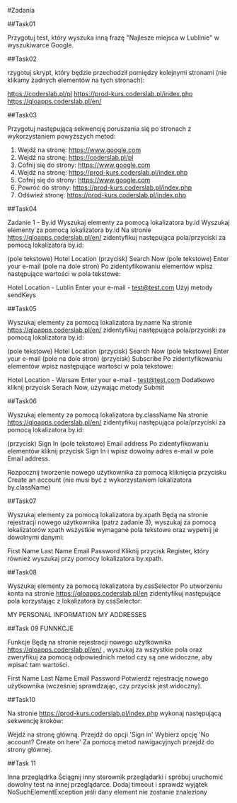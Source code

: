 #Zadania

##Task01

Przygotuj test, który wyszuka inną frazę "Najlesze miejsca w Lublinie" w wyszukiwarce Google.

##Task02

rzygotuj skrypt, który będzie przechodził pomiędzy kolejnymi stronami (nie klikamy żadnych elementów na tych stronach):

https://coderslab.pl/pl
https://prod-kurs.coderslab.pl/index.php
https://qloapps.coderslab.pl/en/

##Task03

Przygotuj następującą sekwencję poruszania się po stronach z wykorzystaniem powyższych metod:

1. Wejdź na stronę: https://www.google.com
2. Wejdź na stronę: https://coderslab.pl/pl
3. Cofnij się do strony: https://www.google.com
4. Wejdź na stronę: https://prod-kurs.coderslab.pl/index.php
5. Cofnij się do strony: https://www.google.com
6. Powróć do strony: https://prod-kurs.coderslab.pl/index.php
7. Odśwież stronę: https://prod-kurs.coderslab.pl/index.php

##Task04

Zadanie 1 - By.id
Wyszukaj elementy za pomocą lokalizatora by.id
Wyszukaj elementy za pomocą lokalizatora by.id
Na stronie https://qloapps.coderslab.pl/en/ zidentyfikuj następująca pola/przyciski za pomocą lokalizatora by.id:

(pole tekstowe) Hotel Location
(przycisk) Search Now
(pole tekstowe) Enter your e-mail (pole na dole stron)
Po zidentyfikowaniu elementów wpisz następujące wartości w pola tekstowe:

Hotel Location - Lublin
Enter your e-mail - test@test.com
Użyj metody sendKeys

##Task05

Wyszukaj elementy za pomocą lokalizatora by.name
Na stronie https://qloapps.coderslab.pl/en/ zidentyfikuj następująca pola/przyciski za pomocą lokalizatora by.id:


(pole tekstowe) Hotel Location
(przycisk) Search Now
(pole tekstowe) Enter your e-mail (pole na dole stron)
(przycisk) Subscribe
Po zidentyfikowaniu elementów wpisz następujące wartości w pola tekstowe:

Hotel Location - Warsaw
Enter your e-mail - test@test.com
Dodatkowo kliknij przycisk Serach Now, używając metody Submit


##Task06

Wyszukaj elementy za pomocą lokalizatora by.className
Na stronie https://qloapps.coderslab.pl/en/ zidentyfikuj następująca pola/przyciski za pomocą lokalizatora by.id:


(przycisk) Sign In
(pole tekstowe) Email address
Po zidentyfikowaniu elementów kliknij przycisk Sign In i wpisz dowolny adres e-mail w pole Email address.

Rozpocznij tworzenie nowego użytkownika za pomocą kliknięcia przycisku Create an account (nie musi być z wykorzystaniem lokalizatora by.className)

##Task07

Wyszukaj elementy za pomocą lokalizatora by.xpath
Będą na stronie rejestracji nowego użytkownika (patrz zadanie 3), wyszukaj za pomocą lokalizatorów xpath wszystkie wymagane pola tekstowe oraz wypełnij je dowolnymi danymi:

First Name
Last Name
Email
Password
Kliknij przycisk Register, który również wyszukaj przy pomocy lokalizatora by.xpath.

##Task08

Wyszukaj elementy za pomocą lokalizatora by.cssSelector
Po utworzeniu konta na stronie https://qloapps.coderslab.pl/en zidentyfikuj następujące pola korzystając z lokalizatora by.cssSelector:

MY PERSONAL INFORMATION
MY ADDRESSES

##Task 09 FUNNKCJE

Funkcje
Będą na stronie rejestracji nowego użytkownika https://qloapps.coderslab.pl/en/ , wyszukaj za wszystkie pola oraz zweryfikuj za pomocą odpowiednich metod czy są one widoczne, aby wpisać tam wartości.

First Name
Last Name
Email
Password
Potwierdź rejestrację nowego użytkownika (wcześniej sprawdzając, czy przycisk jest widoczny).

##Task10

Na stronie https://prod-kurs.coderslab.pl/index.php wykonaj następującą sekwencję kroków:

Wejdź na stronę główną.
Przejdź do opcji 'Sign in'
Wybierz opcję 'No account? Create on here'
Za pomocą metod nawigacyjnych przejdź do strony głównej.

##Task 11

Inna przeglądrka
Ściągnij inny sterownik przeglądarki i spróbuj uruchomić dowolny test na innej przeglądarce.
Dodaj timeout i sprawdź wyjątek NoSuchElementException jeśli dany element nie zostanie znaleziony